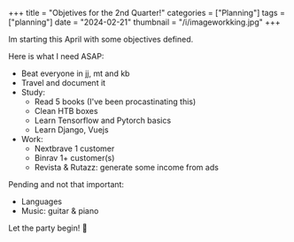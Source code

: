 +++
title = "Objetives for the 2nd Quarter!"
categories = ["Planning"]
tags = ["planning"]
date = "2024-02-21"
thumbnail = "/i/imageworkking.jpg"
+++

Im starting this April with some objectives defined.

Here is what I need ASAP:
- Beat everyone in jj, mt and kb
- Travel and document it
- Study:
    - Read 5 books (I've been procastinating this)
    - Clean HTB boxes
    - Learn Tensorflow and Pytorch basics
    - Learn Django, Vuejs
- Work:
    - Nextbrave 1 customer
    - Binrav 1+ customer(s)
    - Revista & Rutazz: generate some income from ads

Pending and not that important:
- Languages
- Music: guitar & piano

Let the party begin! 🎉
